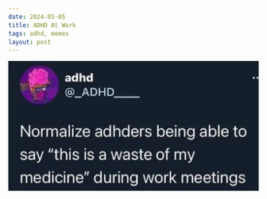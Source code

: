 ```yaml
---
date: 2024-05-05
title: ADHD At Work
tags: adhd, memes
layout: post
---
```


![adhd-2.jpg](https://raw.githubusercontent.com/muneer78/muneer78.github.io/master/images/adhd-2.jpg)
